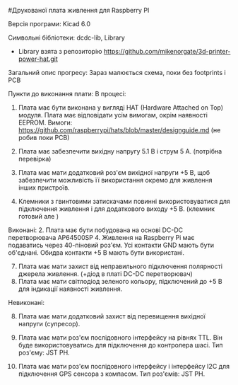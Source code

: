 #Друкованої плата живлення для Raspberry PI

Версія програми: Kicad 6.0

Символьні бібліотеки: dcdc-lib, Library
 - Library взята з репозиторію https://github.com/mikenorgate/3d-printer-power-hat.git

Загальний опис прогресу: Зараз малюється схема, поки без footprints і PCB

Пункти до виконання плати:
В процесі:

1. Плата має бути виконана у вигляді HAT (Hardware Attached on Top) модуля. Плата має відповідати усім вимогам, окрім наявності EEPROM. Вимоги: https://github.com/raspberrypi/hats/blob/master/designguide.md
(не робив поки PCB)
3. Плата має забезпечити вихідну напругу 5.1 В і струм 5 А.
(потрібна перевірка)

5. Плата має мати додатковий роз'єм вихідної напруги +5 В, щоб забезпечити можливість її використання окремо для живлення інших пристроїв.
6. Клемники з гвинтовими затискачами повинні використовуватися для підключення живлення і для додаткового виходу +5 В.
(клемник готовий але )


Виконані:
2. Плата має бути побудована на основі DC-DC перетворювача AP64500SP
4. Живлення на Raspberry Pi має подаватись через 40-піновий роз'єм. Усі контакти GND мають бути об'єднані. Обидва контакти +5 В мають бути використані.

7. Плата має мати захист від неправильного підключення полярності джерела живлення. (+діод в платі DC-DC перетворювач)
11. Плата має мати світлодіод зеленого кольору, підключений до +5 В для індикації наявності живлення.

Невиконані: 


8. Плата має мати додатковий захист від перевищення вихідної напруги (cупресор).
9. Плата має мати роз'єм послідовного інтерфейсу на рівнях TTL. Він буде використовуватись для підключення до контролера шасі. Тип роз'єму: JST PH.

10. Плата має мати роз'єм послідовного інтерфейсу і інтерфейсу I2C для підключення GPS сенсора з компасом. Тип роз'ємів: JST PH.
